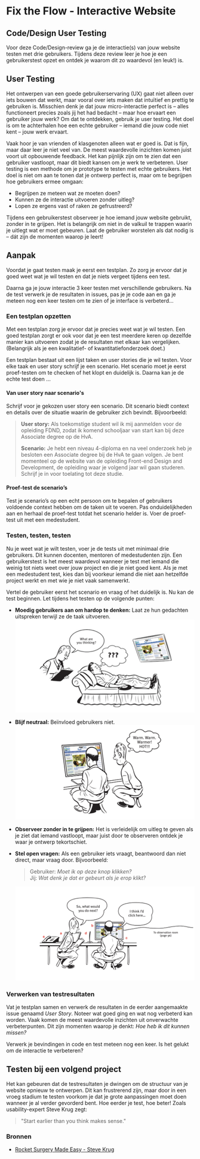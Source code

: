 # Fix the Flow - Interactive Website  

## Code/Design User Testing

Voor deze Code/Design-review ga je de interactie(s) van jouw website testen met drie gebruikers. Tijdens deze review leer je hoe je een gebruikerstest opzet en ontdek je waarom dit zo waardevol (en leuk!) is.  

## User Testing

Het ontwerpen van een goede gebruikerservaring (UX) gaat niet alleen over iets bouwen dat werkt, maar vooral over iets maken dat intuïtief en prettig te gebruiken is. Misschien denk je dat jouw micro-interactie perfect is – alles functioneert precies zoals jij het had bedacht – maar hoe ervaart een gebruiker jouw werk? Om dat te ontdekken, gebruik je user testing. Het doel is om te achterhalen hoe een echte gebruiker – iemand die jouw code niet kent – jouw werk ervaart.  

Vaak hoor je van vrienden of klasgenoten alleen wat er goed is. Dat is fijn, maar daar leer je niet veel van. De meest waardevolle inzichten komen juist voort uit opbouwende feedback. Het kan pijnlijk zijn om te zien dat een gebruiker vastloopt, maar dit biedt kansen om je werk te verbeteren. User testing is een methode om je prototype te testen met echte gebruikers. Het doel is niet om aan te tonen dat je ontwerp perfect is, maar om te begrijpen hoe gebruikers ermee omgaan:  

- Begrijpen ze meteen wat ze moeten doen?  
- Kunnen ze de interactie uitvoeren zonder uitleg?  
- Lopen ze ergens vast of raken ze gefrustreerd?  

Tijdens een gebruikerstest observeer je hoe iemand jouw website gebruikt, zonder in te grijpen. Het is belangrijk om niet in de valkuil te trappen waarin je uitlegt wat er moet gebeuren. Laat de gebruiker worstelen als dat nodig is – dát zijn de momenten waarop je leert!  

## Aanpak

Voordat je gaat testen maak je eerst een testplan. Zo zorg je ervoor dat je goed weet wat je wil testen en dat je niets vergeet tijdens een test. 

Daarna ga je jouw interactie 3 keer testen met verschillende gebruikers. Na de test verwerk je de resultaten in issues, pas je je code aan en ga je meteen nog een keer testen om te zien of je interface is verbeterd...

### Een testplan opzetten
Met een testplan zorg je ervoor dat je precies weet wat je wil testen. Een goed testplan zorgt er ook voor dat je een test meerdere keren op dezelfde manier kan uitvoeren zodat je de resultaten met elkaar kan vergelijken. (Belangrijk als je een kwalitatief- of kwantitatiefonderzoek doet.)

Een testplan bestaat uit een lijst taken en user stories die je wil testen. Voor elke taak en user story schrijf je een scenario. Het scenario moet je eerst proef-testen om te checken of het klopt en duidelijk is. Daarna kan je de echte test doen ...

#### Van user story naar scenario's
Schrijf voor je gekozen user story een scenario. Dit scenario biedt context en details over de situatie waarin de gebruiker zich bevindt. Bijvoorbeeld:  

   > **User story:** Als toekomstige student wil ik mij aanmelden voor de opleiding FDND, zodat ik komend schooljaar van start kan bij deze Associate degree op de HvA.  
   >  
   > **Scenario:** Je hebt een niveau 4-diploma en na veel onderzoek heb je besloten een Associate degree bij de HvA te gaan volgen. Je bent momenteel op de website van de opleiding Front-end Design and Development, de opleiding waar je volgend jaar wil gaan studeren. Schrijf je in voor toelating tot deze studie.  

#### Proef-test de scenario’s  
Test je scenario’s op een echt persoon om te bepalen of gebruikers voldoende context hebben om de taken uit te voeren. Pas onduidelijkheden aan en herhaal de proef-test totdat het scenario helder is. Voer de proef-test uit met een medestudent.  

### Testen, testen, testen  
Nu je weet wat je wilt testen, voer je de tests uit met minimaal drie gebruikers. Dit kunnen docenten, mentoren of medestudenten zijn. Een gebruikerstest is het meest waardevol wanneer je test met iemand die weinig tot niets weet over jouw project en die je niet goed kent. Als je met een medestudent test, kies dan bij voorkeur iemand die niet aan hetzelfde project werkt en met wie je niet vaak samenwerkt.

Vertel de gebruiker eerst het scenario en vraag of het duidelijk is. Nu kan de test beginnen. Let tijdens het testen op de volgende punten:  
- **Moedig gebruikers aan om hardop te denken:** Laat ze hun gedachten uitspreken terwijl ze de taak uitvoeren. 
![Thinking alout](usertest-thinking-alout.png)
- **Blijf neutraal:** Beïnvloed gebruikers niet.  
![Stay neutral](usertest-stay-neutral.png)
- **Observeer zonder in te grijpen:** Het is verleidelijk om uitleg te geven als je ziet dat iemand vastloopt, maar juist door te observeren ontdek je waar je ontwerp tekortschiet.  
- **Stel open vragen:** Als een gebruiker iets vraagt, beantwoord dan niet direct, maar vraag door. Bijvoorbeeld:  
  >Gebruiker: *Moet ik op deze knop klikken?*  
  >Jij: *Wat denk je dat er gebeurt als je erop klikt?*

  ![Answer questions with question](usertest-answer-questions-width-questions.png)


### Verwerken van testresultaten  
Vat je testplan samen en verwerk de resultaten in de eerder aangemaakte issue genaamd *User Story*. Noteer wat goed ging en wat nog verbeterd kan worden. Vaak komen de meest waardevolle inzichten uit onverwachte verbeterpunten. Dit zijn momenten waarop je denkt: *Hoe heb ik dit kunnen missen?* 

Verwerk je bevindingen in code en test meteen nog een keer. Is het gelukt om de interactie te verbeteren?

## Testen bij een volgend project  
Het kan gebeuren dat de testresultaten je dwingen om de structuur van je website opnieuw te ontwerpen. Dit kan frustrerend zijn, maar door in een vroeg stadium te testen voorkom je dat je grote aanpassingen moet doen wanneer je al verder gevorderd bent. Hoe eerder je test, hoe beter! Zoals usability-expert Steve Krug zegt:  

> "Start earlier than you think makes sense."

### Bronnen
- [Rocket Surgery Made Easy - Steve Krug](https://sensible.com/rocket-surgery-made-easy/)
<!-- - [10 Usability Lessons from Steve Krug’s Don’t Make Me Think](https://uxbooth.com/articles/10-usability-lessons-from-steve-krugs-dont-make-me-think/) -->
